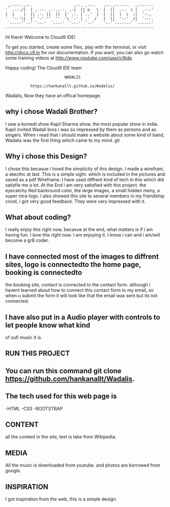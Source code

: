 
     ,-----.,--.                  ,--. ,---.   ,--.,------.  ,------.
    '  .--./|  | ,---. ,--.,--. ,-|  || o   \  |  ||  .-.  \ |  .---'
    |  |    |  || .-. ||  ||  |' .-. |`..'  |  |  ||  |  \  :|  `--, 
    '  '--'\|  |' '-' ''  ''  '\ `-' | .'  /   |  ||  '--'  /|  `---.
     `-----'`--' `---'  `----'  `---'  `--'    `--'`-------' `------'
    ----------------------------------------------------------------- 


Hi there! Welcome to Cloud9 IDE!

To get you started, create some files, play with the terminal,
or visit http://docs.c9.io for our documentation.
If you want, you can also go watch some training videos at
http://www.youtube.com/user/c9ide.

Happy coding!
The Cloud9 IDE team

                              WADALIS
                              
               https://hankanallt.github.io/Wadalis/

Wadalis, Now they have an offical homepage.


## why i chose Wadali Brother?
I saw a komedi show Kapil Sharma show, the most popular show in india. Kapil invited Wadali bros
i was so impressed by them as persons and as singers. When i read that i should make a website about some kind
of band, Wadalis was the first thing which came to my mind.
git 

## Why i chose this Design?
 I chose this becasue i loved the simplicity of this design. I made a wirefram, a skecthc at last. This is a simple sight.
which is included in the pictures and saved as a pdf Wireframe. I have used diffrent kind of tech in this which
did satisfie me a lot. At the End i am very satisfied with
this project. 
the eyecatchy Red backround color, the large images, a small hidden meny, a super nice logo.
I also showed this site to several members in my friendship circel, i got very good
feedback. They were very impressed with it.

## What about coding?
I really enjoy this right now, becasue at the end, what matters is if i am having fun.
I love this right now. I am enjoying it. I know i can and i am/will become a gr8 coder.


## I have connected most of the images to diffrent sites, logo is connectedto the home page, booking is connectedto 
 the booking site, contact is connected to the contact form. 
 although i havent learned about how to connect this contact form to my email, so when u submit the form
 it will look like that the email was sent but its not connected.
 
## I have also put in a Audio player with controls to let people know what kind
of sufi music it is.

## RUN THIS PROJECT

## You can run this command git clone https://github.com/hankanallt/Wadalis.

## The tech used for this web page is

-HTML
-CSS
-BOOTSTRAP

## CONTENT
all the content in the site, text is take from Wikipedia.

## MEDIA
All the music is downloaded from youtube. and photos are borrowed from google.

## INSPIRATION
I got inspiration from the web, this is a simple design.















